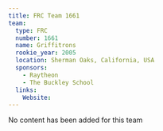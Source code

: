 ```yaml
---
title: FRC Team 1661
team:
  type: FRC
  number: 1661
  name: Griffitrons
  rookie_year: 2005
  location: Sherman Oaks, California, USA
  sponsors:
    - Raytheon
    - The Buckley School
  links:
    Website: 
---
```

No content has been added for this team